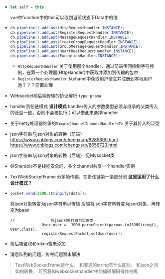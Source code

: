 - ```js
  let self = this
  ```
  vue中function中的this可以取到当前状态下Data中的值

- ```java
  ch.pipeline().addLast(HttpRequestHandler.INSTANCE);
  ch.pipeline().addLast(RegisterRequestHandler.INSTANCE);
  ch.pipeline().addLast(MessageRequestHandler.INSTANCE);
  ch.pipeline().addLast(CreateGroupRequestHandler.INSTANCE);
  ch.pipeline().addLast(GroupMessageRequestHandler.INSTANCE);
  ch.pipeline().addLast(HeartBeatRequestHandler.INSTANCE);
  ch.pipeline().addLast(ExceptionHandler.INSTANCE);
  ```
  - ```HttpRequestHandler```
  关于使用那个handler，通过前端传回控制字符控制，在第一个处理器(HttpHandler)中获取并添加到传输的包中
  - ```RegisterRequestHandler```
  从chanel中获取用户信息并注册到本地用户池？？？前置处理

- Websocket前后端传输的协议解析
  ```type```:
  ```prama```

- handler责任链模式 **设计模式**
  handler传入的参数类型必须与继承的父类传入的泛型一致，否则不会被执行；可以借此来选择handler


- 关于netty处理器继承的```SimpleChannelInboundHandler<T>``` 关于其传入的泛型

- json字符串与json对象的转换（前端）
  https://www.cnblogs.com/chengxs/p/8289890.html
  https://www.cnblogs.com/chengxs/p/8656723.html
- json字符串与json对象的转换（后端）
  见Mysocket类

- @Sharable不是线程安全的，多个channel共享一个handler实例

- TextWebSocketFrame 分多帧传输，在责任链第一条链分流 **这里运用了什么设计模式？**

- ```js
  socket.send(JSON.stringify(data));
  ```
  将json对象转变为json字符串以传输 后端将json字符串转变为json对象，再转变为bean
  ```
  //                将json对象转换为实体类
                User user =  JSON.parseObject(parmas.toJSONString(), User.class);
                registerRequestPacket.setUser(user);
  ```

- 前后端鉴权和token暂未添加

- 消息队列的问题，传岑问题暂未解决

> TextWebSocketFrame是什么，
> 和普通的string有什么区别，
> 和json之间如何转换，
> 可否将如websockethandler中的编码解码操作抽离
